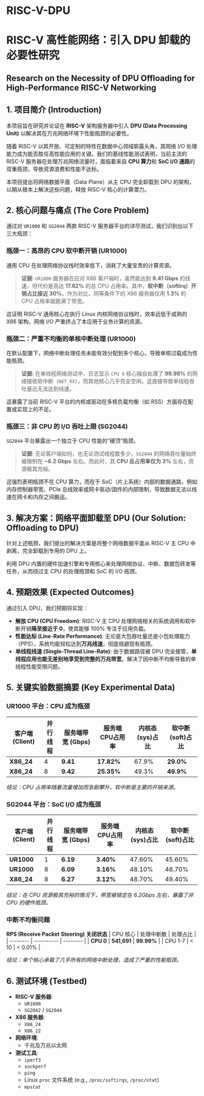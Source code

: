 # RISC-V-DPU
# RISC-V 高性能网络：引入 DPU 卸载的必要性研究
## Research on the Necessity of DPU Offloading for High-Performance RISC-V Networking

## 1. 项目简介 (Introduction)

本项目旨在研究并论证在 **RISC-V** 架构服务器中引入 **DPU (Data Processing Unit)** 以解决其在万兆网络环境下性能瓶颈的必要性。

随着 RISC-V 以其开放、可定制的特性在数据中心领域崭露头角，其网络 I/O 处理能力成为能否胜任高性能应用的关键。我们的基线性能测试表明，当前主流的 RISC-V 服务器在处理万兆网络流量时，面临着来自 **CPU 算力**和 **SoC I/O 通路**的双重瓶颈，导致资源浪费和性能不达标。

本项目提出将网络数据平面（Data Plane）从主 CPU 完全卸载到 DPU 的架构，以期从根本上解决这些问题，释放 RISC-V 核心的计算潜力。

## 2. 核心问题与痛点 (The Core Problem)

通过对 `UR1000` 和 `SG2044` 两款 RISC-V 服务器平台的详尽测试，我们识别出以下三大瓶颈：

### 瓶颈一：高昂的 CPU 软中断开销 (UR1000)
通用 CPU 在处理网络协议栈时效率低下，消耗了大量宝贵的计算资源。

> **证据**: `UR1000` 服务器在应对 X86 客户端时，虽然能达到 **9.41 Gbps** 的线速，但代价是高达 **17.82%** 的总 CPU 占用率。其中，**软中断（softirq）开销占比接近 30%**。作为对比，同等条件下的 X86 服务器仅用 **1.3%** 的 CPU 占用率就跑满了带宽。

这证明 RISC-V 通用核心在执行 Linux 内核网络协议栈时，效率远低于成熟的 X86 架构，网络 I/O 严重挤占了本应用于业务计算的资源。

### 瓶颈二：严重不均衡的单核中断处理 (UR1000)
在默认配置下，网络中断处理任务未能有效分配到多个核心，导致单核过载成为性能瓶颈。

> **证据**: 在单线程网络测试中，日志显示 `CPU 0` 核心独自处理了 **99.99%** 的网络接收软中断（`NET_RX`），而其他核心几乎完全空闲。这直接导致单线程吞吐量远无法达到线速。

这暴露了当前 RISC-V 平台的内核或驱动在多核负载均衡（如 RSS）方面存在配置或实现上的不足。

### 瓶颈三：非 CPU 的 I/O 吞吐上限 (SG2044)
`SG2044` 平台暴露出一个独立于 CPU 性能的“硬顶”瓶颈。

> **证据**: 无论客户端如何，也无论测试线程数多少，`SG2044` 的网络吞吐量始终被限制在 **~6.2 Gbps** 左右。而此时，其 **CPU 总占用率仅为 3%** 左右，资源极其充裕。

这强烈表明瓶颈不在 CPU 算力，而在于 SoC（片上系统）内部的数据通路，例如内存控制器带宽、PCIe 总线效率或网卡驱动/固件的内部限制，导致数据无法以线速在网卡和内存之间搬运。

## 3. 解决方案：网络平面卸载至 DPU (Our Solution: Offloading to DPU)

针对上述瓶颈，我们提出的解决方案是将整个网络数据平面从 RISC-V 主 CPU 中剥离，完全卸载到专用的 DPU 上。

利用 DPU 内置的硬件加速引擎和专用核心来处理网络协议、中断、数据包转发等任务，从而绕过主 CPU 的处理瓶颈和 SoC 的 I/O 瓶颈。

## 4. 预期效果 (Expected Outcomes)

通过引入 DPU，我们预期将实现：

*   **解放 CPU (CPU Freedom)**: RISC-V 主 CPU 处理网络相关的系统调用和软中断开销**降至接近于 0**，使其能够 100% 专注于应用负载。
*   **性能达标 (Line-Rate Performance)**: 无论是大包吞吐量还是小包处理能力（PPS），系统均能轻松达到**万兆线速**，彻底规避现有瓶颈。
*   **单线程线速 (Single-Thread Line-Rate)**: 由于数据路径被 DPU 完全接管，**单线程应用也能无差别地享受到完整的万兆带宽**，解决了因中断不均衡导致的单线程性能受限问题。

## 5. 关键实验数据摘要 (Key Experimental Data)

### UR1000 平台：CPU 成为瓶颈

| 客户端 (Client) | 并行线程 | 服务端带宽 (Gbps) | 服务端CPU占用率 | 内核态(sys)占比 | 软中断(soft)占比 |
| --------------- | -------- | ----------------- | --------------- | --------------- | ---------------- |
| **X86_24**      | 4        | **9.41**          | **17.82%**      | 67.9%           | **29.0%**        |
| **X86_24**      | 8        | **9.42**          | **25.35%**      | 49.3%           | **49.9%**        |

*结论：CPU 占用率随着流量增加而急剧攀升，软中断是主要的开销来源。*

### SG2044 平台：SoC I/O 成为瓶颈

| 客户端 (Client) | 并行线程 | 服务端带宽 (Gbps) | 服务端CPU占用率 | 内核态(sys)占比 | 软中断(soft)占比 |
| --------------- | -------- | ----------------- | --------------- | --------------- | ---------------- |
| **UR1000**      | 1        | **6.19**          | **3.40%**       | 47.60%          | 45.60%           |
| **UR1000**      | 8        | **6.09**          | **3.16%**       | 48.10%          | 48.70%           |
| **X86_24**      | 8        | **6.27**          | **3.12%**       | 48.70%          | 49.40%           |

*结论：在 CPU 资源极其充裕的情况下，带宽被锁定在 6.2Gbps 左右，暴露了非 CPU 的硬件瓶颈。*

### 中断不均衡问题

**RPS (Receive Packet Steering) 关闭状态**
| CPU 核心 | 处理中断数 | 处理占比 |
| -------- | ---------- | -------- |
| **CPU 0**  | **541,691**  | **99.99%** |
| CPU 1-7  | < 10       | < 0.01%  |

*结论：单个核心承载了几乎所有的网络中断处理，造成了严重的性能瓶颈。*

## 6. 测试环境 (Testbed)

*   **RISC-V 服务器**:
    *   `UR1000`
    *   `SG2042` / `SG2044`
*   **X86 服务器**:
    *   `X86_24`
    *   `X86_22`
*   **网络环境**:
    *   千兆及万兆以太网
*   **测试工具**:
    *   `iperf3`
    *   `sockperf`
    *   `ping`
    *   Linux `proc` 文件系统 (e.g., `/proc/softirqs`, `/proc/stat`)
    *   `mpstat`

